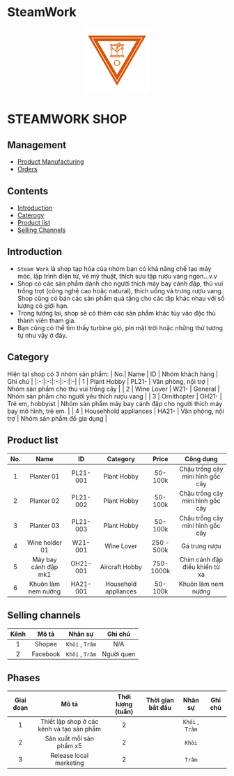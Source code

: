 # SteamWork
<div align='center'>
    <img src="./img/steamwork.png" width="30%">
</div>

# STEAMWORK SHOP

## Management
- [Product Manufacturing](#./doc/PM.md)
- [Orders](#./doc/Orders.md)

## Contents
- [Introduction](#introduction)
- [Caterogy](#category)
- [Product list](#product-list)
- [Selling Channels](#selling-channels)

## Introduction
- `Steam Work` là shop tạp hóa của nhóm bạn có khả năng chế tạo máy móc, lập trình điện tử, vẽ mỹ thuật, thích sưu tập rượu vang ngon...v.v  
- Shop có các sản phẩm dành cho người thích máy bay cánh đập, thú vui trồng trọt (công nghệ cao hoặc natural), thích uống và trưng rượu vang. Shop cũng có bán các sản phẩm quà tặng cho các dịp khác nhau với số lượng có giới hạn.  
- Trong tương lai, shop sẽ có thêm các sản phẩm khác tùy vào đặc thù thành viên tham gia.
- Bạn cũng có thể tìm thấy turbine gió, pin mặt trời hoặc những thứ tương tự như vậy ở đây.

## Category
Hiện tại shop có 3 nhóm sản phẩm:
| No.| Name | ID | Nhóm khách hàng | Ghi chú |
|:-:|:-:|:-:|:-:|:-|
| 1 | Plant Hobby | PL21- | Văn phòng, nội trợ | Nhóm sản phẩm cho thú vui trồng cây |
| 2 | Wine Lover | W21- | General | Nhóm sản phẩm cho người yêu thích rượu vang |
| 3 | Ornithopter | OH21- | Trẻ em, hobbyist | Nhóm sản phẩm máy bay cánh đập cho người thích máy bay mô hình, trẻ em. |
| 4 | Househhold appliances | HA21- | Văn phòng, nội trợ | Nhóm sản phẩm đồ gia dụng |
## Product list
| No.| Name | ID | Category | Price | Công dụng |
|:-:|:-:|:-:|:-:|:-:|:-:|
| 1 | Planter 01 | PL21-001 | Plant Hobby | 50-100k | Chậu trồng cây mini hình gốc cây |
| 2 | Planter 02 | PL21-002 | Plant Hobby | 50-100k | Chậu trồng cây mini hình gốc cây |
| 3 | Planter 03 | PL21-003 | Plant Hobby | 50-100k | Chậu trồng cây mini hình gốc cây |
| 4 | Wine holder 01 | W21-001 | Wine Lover | 250 - 500k | Gá trưng rượu |
| 5 | Máy bay cánh đập mk1 | OH21-001 | Aircraft Hobby | 750-1000k | Chim cánh đập điều khiển từ xa |
| 6 | Khuôn làm nem nướng | HA21-001 | Household appliances | 50-100k | Khuôn làm nem nướng |
## Selling channels
| Kênh | Mô tả | Nhân sự | Ghi chú |
|:-:|:-:|:-:|:-:|
| 1 | Shopee | `Khôi` , `Trâm` | N/A |
| 2 | Facebook | `Khôi` , `Trâm` | Người quen |

## Phases
| Giai đoạn | Mô tả | Thời lượng (tuần) | Thời gian bắt đầu | Nhân sự | Ghi chú |
|:-:|:-:|:-:|:-:|:-:|:-:|
| 1 | Thiết lập shop ở các kênh và tạo sản phẩm | 2 | | `Khôi` , `Trâm` |  |
| 2 | Sản xuất mỗi sản phẩm x5 | 2 |  | `Khôi` |  |
| 3 | Release local marketing | 2 | | `Trâm` |  |

